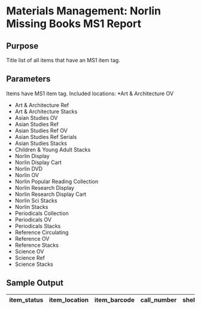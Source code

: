 # Materials Management: Norlin Missing Books MS1 Report

## Purpose
Title list of all items that have an MS1 item tag. 

## Parameters
Items have MS1 item tag. Included locations:
 *Art & Architecture OV
* Art & Architecture Ref
* Art & Architecture Stacks
* Asian Studies OV
* Asian Studies Ref
* Asian Studies Ref OV
* Asian Studies Ref Serials
* Asian Studies Stacks
* Children & Young Adult Stacks
* Norlin Display
* Norlin Display Cart
* Norlin DVD
* Norlin OV
* Norlin Popular Reading Collection
* Norlin Research Display
* Norlin Research Display Cart
* Norlin Sci Stacks
* Norlin Stacks
* Periodicals Collection
* Periodicals OV
* Periodicals Stacks
* Reference Circulating
* Reference OV
* Reference Stacks
* Science OV
* Science Ref
* Science Stacks
## Sample Output
| item_status | item_location | item_barcode  | call_number          | shelf_order                | title                                                                                      | enumeration | volume | copy_number |
|-------------|---------------|---------------|----------------------|----------------------------|--------------------------------------------------------------------------------------------|-------------|--------|-------------|
